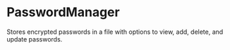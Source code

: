 # PasswordManager
Stores encrypted passwords in a file with options to view, add, delete, and update passwords.
